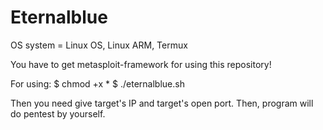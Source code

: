 # Eternalblue

OS system = Linux OS, Linux ARM, Termux

You have to get metasploit-framework for using this repository!

For using:
$ chmod +x *
$ ./eternalblue.sh

Then you need give target's IP and target's open port. Then, program will do pentest by yourself.
